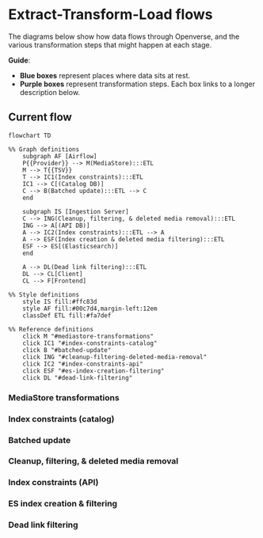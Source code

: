 # Extract-Transform-Load flows

The diagrams below show how data flows through Openverse, and the various
transformation steps that might happen at each stage.

**Guide**:

- **Blue boxes** represent places where data sits at rest.
- **Purple boxes** represent transformation steps. Each box links to a longer
  description below.

## Current flow

```{mermaid}
flowchart TD

%% Graph definitions
    subgraph AF [Airflow]
    P{{Provider}} --> M(MediaStore):::ETL
    M --> T{{TSV}}
    T --> IC1(Index constraints):::ETL
    IC1 --> C[(Catalog DB)]
    C --> B(Batched update):::ETL --> C
    end

    subgraph IS [Ingestion Server]
    C --> ING(Cleanup, filtering, & deleted media removal):::ETL
    ING --> A[(API DB)]
    A --> IC2(Index constraints):::ETL --> A
    A --> ESF(Index creation & deleted media filtering):::ETL
    ESF --> ES[(Elasticsearch)]
    end

    A --> DL(Dead link filtering):::ETL
    DL --> CL[Client]
    CL --> F[Frontend]

%% Style definitions
    style IS fill:#ffc83d
    style AF fill:#00c7d4,margin-left:12em
    classDef ETL fill:#fa7def

%% Reference definitions
    click M "#mediastore-transformations"
    click IC1 "#index-constraints-catalog"
    click B "#batched-update"
    click ING "#cleanup-filtering-deleted-media-removal"
    click IC2 "#index-constraints-api"
    click ESF "#es-index-creation-filtering"
    click DL "#dead-link-filtering"
```

### MediaStore transformations

### Index constraints (catalog)

### Batched update

### Cleanup, filtering, & deleted media removal

### Index constraints (API)

### ES index creation & filtering

### Dead link filtering
